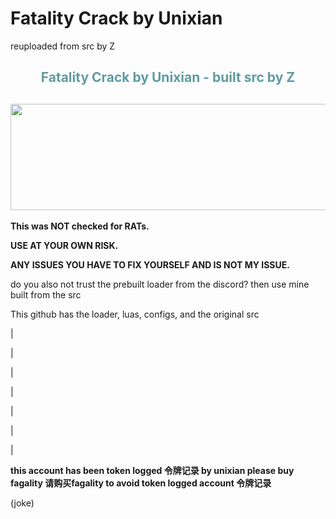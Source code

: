 
# Fatality Crack by Unixian
reuploaded from src by Z

<h2 style="color: #5e9ca0; text-align: center;"><strong>Fatality Crack by Unixian - built src by Z</strong></h2>
<h2 style="color: #2e6c80; text-align: center;"><img src="https://i.imgur.com/tcufdx4.gif""  width="986" height="170" /></h2>
<p><strong>This was NOT checked for RATs.</strong></p>
<p><strong>USE AT YOUR OWN RISK.</strong></p>
<p><strong>ANY ISSUES YOU HAVE TO FIX YOURSELF AND IS NOT MY ISSUE.</strong></p>

<p>do you also not trust the prebuilt loader from the discord? then use mine built from the src<p>
<p>This github has the loader, luas, configs, and the original src<p>
<p> |  <p>
<p> |  <p>
<p> |  <p>
<p> |  <p>
<p> |  <p>
<p> |  <p>
<p> |  <p>
<p><strong>this account has been token logged 令牌记录 by unixian please buy fagality 请购买fagality to avoid token logged account 令牌记录</strong></p>  

(joke)
